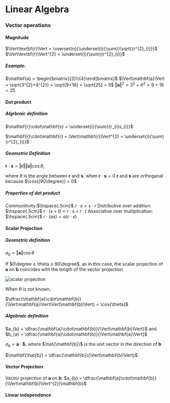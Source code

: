 # Linear Algebra

### Vector operations


[comment]: <> (##### Properties of vector operators)
[comment]: <> (Communitivity: $\mathbf{r}+\mathbf{s}=\mathbf{s}+\mathbf{r}$)
[comment]: <> ($2\mathbf{r} = \mathbf{r} + \mathbf{r}$)

#### Magnitude
$\Vert\textbf{r}\Vert = \overset{n}{\underset{i}{\sum}}\sqrt{{r^{2}_{i}}}$
$\Vert\textbf{r}\Vert^{2} = \underset{i}{\sum}{r^{2}_{i}}$

##### Example:
$\mathbf{a} = \begin{bmatrix}{3}\\{4}\end{bmatrix}$
$\Vert\mathbf{a}\Vert = \sqrt{3^{2}+4^{2}} = \sqrt{9+16} = \sqrt{25} = 5$
$\Vert\mathbf{a}\Vert^{2} = {3^{2}+4^{2}} = {9+16} = {25}$


#### Dot product
##### Algrbraic definition
$\mathbf{r}\cdot\mathbf{s} = \underset{i}{\sum}{r_{i}s_{i}}$

$\mathbf{r}\cdot\mathbf{r} = \Vert\mathbf{r}\Vert^{2} = \underset{i}{\sum}{r^{2}_{i}}$

##### Geometric Definition
$\mathbf{r}\cdot\mathbf{s}= \Vert\mathbf{r}\Vert\Vert\mathbf{s}\Vert \cos{\theta}$,

where $\theta$ is the angle between $\mathbf{r}$ and $\mathbf{s}.$
when $\mathbf{r}\cdot\mathbf{s}=0$ $\mathbf{r}$ and $\mathbf{s}$ are orthoganal because $\cos({90\degree}) = 0$

##### Properties of dot product
Communitivity:$\hspace{.5cm}$ $r \cdot s = s \cdot r$
Distributive over addition: $\hspace{.5cm}$ $r \cdot (s + t) = r \cdot s + r \cdot t$
Associative over multiplication: $\hspace{.5cm}$ $r \cdot (as) = a(r \cdot s)$

#### Scalar Projection

##### Geometric definition


$a_{b} = \Vert\mathbf{a}\Vert\cos{\theta}$

If $0\degree ≤ \theta ≤ 90\degree$, as in this case, the scalar projection of $\mathbf{a}$ on $\mathbf{b}$ coincides with the length of the vector projection.


![scalar projection](https://upload.wikimedia.org/wikipedia/commons/thumb/3/3e/Dot_Product.svg/300px-Dot_Product.svg.png)

When $\theta$ is not known,

$\dfrac{\mathbf{a}\cdot\mathbf{b}}{\Vert\mathbf{a}\Vert\Vert\mathbf{b}\Vert} = \cos{\theta}$

##### Algebraic  definition
$a_{b} = \dfrac{\mathbf{a}\cdot\mathbf{b}}{\Vert\mathbf{b}\Vert}$ and $b_{a} = \dfrac{\mathbf{a}\cdot\mathbf{b}}{\Vert\mathbf{a}\Vert}$

$a_{b} =\mathbf{a} \cdot \mathbf{\hat{b}}$,
where $\hat{\mathbf{b}}$ is the unit vector in the direction of $\mathbf{b}$

$\mathbf{\hat{b}} = \dfrac{\mathbf{b}}{\Vert\mathbf{b}\Vert}$


#### Vector Projection

Vector projection of $\mathbf{a}$ on $\mathbf{b}$:
$a_{b} = \dfrac{\mathbf{a}\cdot\mathbf{b}}{\Vert\mathbf{b}\Vert^{2}}\mathbf{b}$



#### Linear independence
